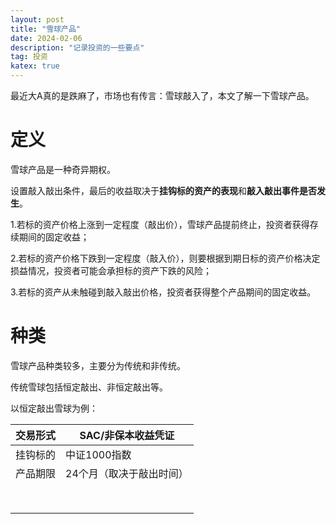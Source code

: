 ```yaml
---
layout: post
title: "雪球产品"
date: 2024-02-06
description: "记录投资的一些要点"
tag: 投资
katex: true
---
```


最近大A真的是跌麻了，市场也有传言：雪球敲入了，本文了解一下雪球产品。

# 定义

雪球产品是一种奇异期权。

设置敲入敲出条件，最后的收益取决于**挂钩标的资产的表现**和**敲入敲出事件是否发生**。

1.若标的资产价格上涨到一定程度（敲出价），雪球产品提前终止，投资者获得存续期间的固定收益；

2.若标的资产价格下跌到一定程度（敲入价），则要根据到期日标的资产价格决定损益情况，投资者可能会承担标的资产下跌的风险；

3.若标的资产从未触碰到敲入敲出价格，投资者获得整个产品期间的固定收益。

# 种类

雪球产品种类较多，主要分为传统和非传统。

传统雪球包括恒定敲出、非恒定敲出等。

以恒定敲出雪球为例：

| 交易形式 | SAC/非保本收益凭证       |
| -------- | ------------------------ |
| 挂钩标的 | 中证1000指数             |
| 产品期限 | 24个月（取决于敲出时间） |
|          |                          |
|          |                          |
|          |                          |
|          |                          |
|          |                          |
|          |                          |
|          |                          |
|          |                          |





